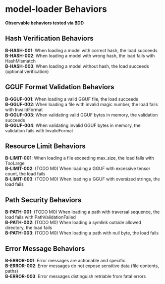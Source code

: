 # model-loader Behaviors

**Observable behaviors tested via BDD**

## Hash Verification Behaviors

**B-HASH-001**: When loading a model with correct hash, the load succeeds  
**B-HASH-002**: When loading a model with wrong hash, the load fails with HashMismatch  
**B-HASH-003**: When loading a model without hash, the load succeeds (optional verification)

## GGUF Format Validation Behaviors

**B-GGUF-001**: When loading a valid GGUF file, the load succeeds  
**B-GGUF-002**: When loading a file with invalid magic number, the load fails with InvalidFormat  
**B-GGUF-003**: When validating valid GGUF bytes in memory, the validation succeeds  
**B-GGUF-004**: When validating invalid GGUF bytes in memory, the validation fails with InvalidFormat

## Resource Limit Behaviors

**B-LIMIT-001**: When loading a file exceeding max_size, the load fails with TooLarge  
**B-LIMIT-002**: (TODO M0) When loading a GGUF with excessive tensor count, the load fails  
**B-LIMIT-003**: (TODO M0) When loading a GGUF with oversized strings, the load fails

## Path Security Behaviors

**B-PATH-001**: (TODO M0) When loading a path with traversal sequence, the load fails with PathValidationFailed  
**B-PATH-002**: (TODO M0) When loading a symlink outside allowed directory, the load fails  
**B-PATH-003**: (TODO M0) When loading a path with null byte, the load fails

## Error Message Behaviors

**B-ERROR-001**: Error messages are actionable and specific  
**B-ERROR-002**: Error messages do not expose sensitive data (file contents, paths)  
**B-ERROR-003**: Error messages distinguish retriable from fatal errors
